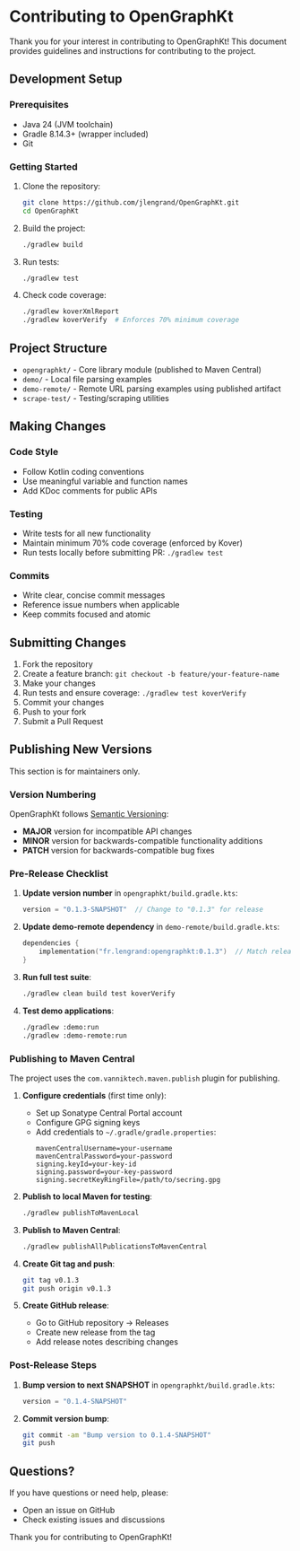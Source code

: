 # Contributing to OpenGraphKt

Thank you for your interest in contributing to OpenGraphKt! This document provides guidelines and instructions for contributing to the project.

## Development Setup

### Prerequisites

- Java 24 (JVM toolchain)
- Gradle 8.14.3+ (wrapper included)
- Git

### Getting Started

1. Clone the repository:
   ```bash
   git clone https://github.com/jlengrand/OpenGraphKt.git
   cd OpenGraphKt
   ```

2. Build the project:
   ```bash
   ./gradlew build
   ```

3. Run tests:
   ```bash
   ./gradlew test
   ```

4. Check code coverage:
   ```bash
   ./gradlew koverXmlReport
   ./gradlew koverVerify  # Enforces 70% minimum coverage
   ```

## Project Structure

- `opengraphkt/` - Core library module (published to Maven Central)
- `demo/` - Local file parsing examples
- `demo-remote/` - Remote URL parsing examples using published artifact
- `scrape-test/` - Testing/scraping utilities

## Making Changes

### Code Style

- Follow Kotlin coding conventions
- Use meaningful variable and function names
- Add KDoc comments for public APIs

### Testing

- Write tests for all new functionality
- Maintain minimum 70% code coverage (enforced by Kover)
- Run tests locally before submitting PR: `./gradlew test`

### Commits

- Write clear, concise commit messages
- Reference issue numbers when applicable
- Keep commits focused and atomic

## Submitting Changes

1. Fork the repository
2. Create a feature branch: `git checkout -b feature/your-feature-name`
3. Make your changes
4. Run tests and ensure coverage: `./gradlew test koverVerify`
5. Commit your changes
6. Push to your fork
7. Submit a Pull Request

## Publishing New Versions

This section is for maintainers only.

### Version Numbering

OpenGraphKt follows [Semantic Versioning](https://semver.org/):
- **MAJOR** version for incompatible API changes
- **MINOR** version for backwards-compatible functionality additions
- **PATCH** version for backwards-compatible bug fixes

### Pre-Release Checklist

1. **Update version number** in `opengraphkt/build.gradle.kts`:
   ```kotlin
   version = "0.1.3-SNAPSHOT"  // Change to "0.1.3" for release
   ```

2. **Update demo-remote dependency** in `demo-remote/build.gradle.kts`:
   ```kotlin
   dependencies {
       implementation("fr.lengrand:opengraphkt:0.1.3")  // Match release version
   }
   ```

3. **Run full test suite**:
   ```bash
   ./gradlew clean build test koverVerify
   ```

4. **Test demo applications**:
   ```bash
   ./gradlew :demo:run
   ./gradlew :demo-remote:run
   ```

### Publishing to Maven Central

The project uses the `com.vanniktech.maven.publish` plugin for publishing.

1. **Configure credentials** (first time only):
   - Set up Sonatype Central Portal account
   - Configure GPG signing keys
   - Add credentials to `~/.gradle/gradle.properties`:
     ```properties
     mavenCentralUsername=your-username
     mavenCentralPassword=your-password
     signing.keyId=your-key-id
     signing.password=your-key-password
     signing.secretKeyRingFile=/path/to/secring.gpg
     ```

2. **Publish to local Maven for testing**:
   ```bash
   ./gradlew publishToMavenLocal
   ```

3. **Publish to Maven Central**:
   ```bash
   ./gradlew publishAllPublicationsToMavenCentral
   ```

4. **Create Git tag and push**:
   ```bash
   git tag v0.1.3
   git push origin v0.1.3
   ```

5. **Create GitHub release**:
   - Go to GitHub repository → Releases
   - Create new release from the tag
   - Add release notes describing changes

### Post-Release Steps

1. **Bump version to next SNAPSHOT** in `opengraphkt/build.gradle.kts`:
   ```kotlin
   version = "0.1.4-SNAPSHOT"
   ```

2. **Commit version bump**:
   ```bash
   git commit -am "Bump version to 0.1.4-SNAPSHOT"
   git push
   ```

## Questions?

If you have questions or need help, please:
- Open an issue on GitHub
- Check existing issues and discussions

Thank you for contributing to OpenGraphKt!
